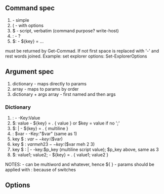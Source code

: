 ## Command spec

1. <command>            - simple 
2. <command> ( <opts>   - with options
3. <command> $          - script, verbatim (command purpose? write-host)
4. <command> :          - ?
5. $<key>:              - ${key} = ...

<command> must be returned by Get-Commad. If not first space is replaced with '-' and rest words joined.
Example: set explorer options: Set-ExplorerOptions

## Argument spec

1. dictionary                - maps directly to params
2. array                     - maps to params by order
3. dictionary + args array   - first named and then args

### Dictionary

1. <key> : <value>          - -Key:Value
2. $<key>: value            - ${key} = . { value }    or   $key = value if no ';'
3. $<key>: |                - ${key} = . { multiline }
4. <key> : $var             - -Key:"$var" (same as 1)
5. key $ : $var             - -key:$($var)
6. key $ : $var meh 2 3     - -key:$($var meh 2 3)
7. key $ : |                - -key:$p_key   (multiline script value); $p_key above, same as 3
8. $<key>: value1; value2;  - ${key} = . { value1; value2 }

NOTES:
    - <key> can be multiword and whatever, hence ${ }
    - params should be applied with : because of switches

## Options




